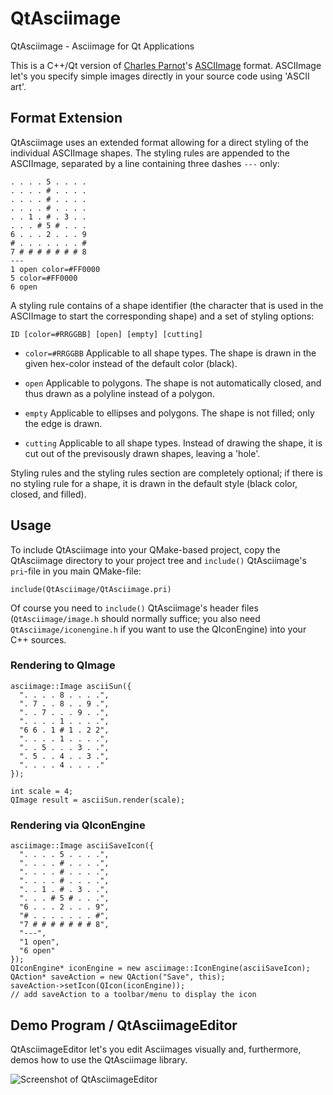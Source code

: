 # QtAsciimage
QtAsciimage - Asciimage for Qt Applications

This is a C++/Qt version of [Charles Parnot](https://twitter.com/cparnot)'s [ASCIImage](http://asciimage.org/) format. ASCIImage let's you specify simple images directly in your source code using 'ASCII art'.

## Format Extension
QtAsciimage uses an extended format allowing for a direct styling of the individual ASCIImage shapes. The styling rules are appended to the ASCIImage, separated by a line containing three dashes `---` only:

    . . . . 5 . . . .
    . . . . # . . . .
    . . . . # . . . .
    . . . . # . . . .
    . . 1 . # . 3 . .
    . . . # 5 # . . .
    6 . . . 2 . . . 9
    # . . . . . . . #
    7 # # # # # # # 8
    ---
    1 open color=#FF0000
    5 color=#FF0000
    6 open 

A styling rule contains of a shape identifier (the character that is used in the ASCIImage to start the corresponding shape) and a set of styling options:
    
    ID [color=#RRGGBB] [open] [empty] [cutting]

*   `color=#RRGGBB`
Applicable to all shape types.
The shape is drawn in the given hex-color instead of the default color (black).

*   `open`
Applicable to polygons.
The shape is not automatically closed, and thus drawn as a polyline instead of a polygon. 

*   `empty`
Applicable to ellipses and polygons.
The shape is not filled; only the edge is drawn.

*   `cutting`
Applicable to all shape types.
Instead of drawing the shape, it is cut out of the previsously drawn shapes, leaving a 'hole'.

Styling rules and the styling rules section are completely optional; if there is no styling rule for a shape, it is drawn in the default style (black color, closed, and filled).

## Usage 
To include QtAsciimage into your QMake-based project, copy the QtAsciimage directory to your project tree and `include()` QtAsciimage's `pri`-file in you main QMake-file:

    include(QtAsciimage/QtAsciimage.pri)

Of course you need to `include()` QtAsciimage's header files (`QtAsciimage/image.h` should normally suffice; you also need `QtAsciimage/iconengine.h` if you want to use the QIconEngine) into your C++ sources. 

### Rendering to QImage

    asciimage::Image asciiSun({
      ". . . . 8 . . . .",
      ". 7 . . 8 . . 9 .",
      ". . 7 . . . 9 . .",
      ". . . . 1 . . . .",
      "6 6 . 1 # 1 . 2 2",
      ". . . . 1 . . . .",
      ". . 5 . . . 3 . .",
      ". 5 . . 4 . . 3 .",
      ". . . . 4 . . . ."
    });
    
    int scale = 4;
    QImage result = asciiSun.render(scale);

### Rendering via QIconEngine

    asciimage::Image asciiSaveIcon({
      ". . . . 5 . . . .",
      ". . . . # . . . .",
      ". . . . # . . . .",
      ". . . . # . . . .",
      ". . 1 . # . 3 . .",
      ". . . # 5 # . . .",
      "6 . . . 2 . . . 9",
      "# . . . . . . . #",
      "7 # # # # # # # 8",
      "---",
      "1 open",
      "6 open"
    });
    QIconEngine* iconEngine = new asciimage::IconEngine(asciiSaveIcon);
    QAction* saveAction = new QAction("Save", this);
    saveAction->setIcon(QIcon(iconEngine));
    // add saveAction to a toolbar/menu to display the icon

## Demo Program / QtAsciimageEditor

QtAsciimageEditor let's you edit Asciimages visually and, furthermore, demos how to use the QtAsciimage library.
 
![Screenshot of QtAsciimageEditor](http://flopp.github.io/QtAsciimage/editor-screenshot.png)
